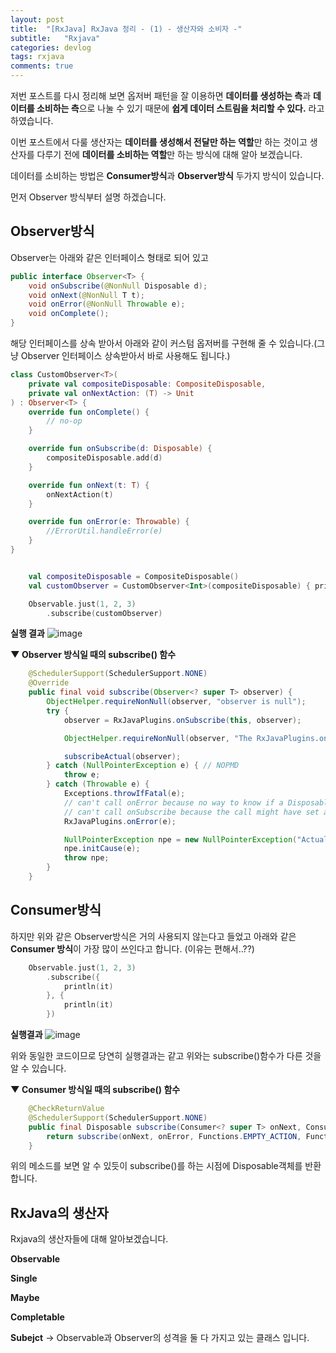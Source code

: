 ```yaml
---
layout: post
title:  "[RxJava] RxJava 정리 - (1) - 생산자와 소비자 -"
subtitle:   "Rxjava"
categories: devlog
tags: rxjava
comments: true
---
```


저번 포스트를 다시 정리해 보면 옵저버 패턴을 잘 이용하면 **데이터를 생성하는 측**과 **데이터를 소비하는 측**으로 나눌 수 있기 때문에 **쉽게 데이터 스트림을 처리할 수 있다.**
라고 하였습니다.

이번 포스트에서 다룰 생산자는 **데이터를 생성해서 전달만 하는 역할**만 하는 것이고
생산자를 다루기 전에 **데이터를 소비하는 역할**만 하는 방식에 대해 알아 보겠습니다.


데이터를 소비하는 방법은 **Consumer방식**과 **Observer방식** 두가지 방식이 있습니다.

먼저 Observer 방식부터 설명 하겠습니다.

## Observer방식

Observer는 아래와 같은 인터페이스 형태로 되어 있고

```java
public interface Observer<T> {
    void onSubscribe(@NonNull Disposable d);
    void onNext(@NonNull T t);
    void onError(@NonNull Throwable e);
    void onComplete();
}
```

해당 인터페이스를 상속 받아서 아래와 같이 커스텀 옵저버를 구현해 줄 수 있습니다.(그냥 Observer 인터페이스 상속받아서 바로 사용해도 됩니다.)

```kotlin
class CustomObserver<T>(
    private val compositeDisposable: CompositeDisposable,
    private val onNextAction: (T) -> Unit
) : Observer<T> {
    override fun onComplete() {
        // no-op
    }

    override fun onSubscribe(d: Disposable) {
        compositeDisposable.add(d)
    }

    override fun onNext(t: T) {
        onNextAction(t)
    }

    override fun onError(e: Throwable) {
        //ErrorUtil.handleError(e)
    }
}
```

```kotlin

    val compositeDisposable = CompositeDisposable()
    val customObserver = CustomObserver<Int>(compositeDisposable) { println(it)}

    Observable.just(1, 2, 3)
        .subscribe(customObserver)

```
**실행 결과**
![image](https://user-images.githubusercontent.com/43161981/81480332-0ff01a80-9264-11ea-8703-10fdf46021e5.png)



**▼ Observer 방식일 때의 subscribe() 함수**
```java
    @SchedulerSupport(SchedulerSupport.NONE)
    @Override
    public final void subscribe(Observer<? super T> observer) {
        ObjectHelper.requireNonNull(observer, "observer is null");
        try {
            observer = RxJavaPlugins.onSubscribe(this, observer);

            ObjectHelper.requireNonNull(observer, "The RxJavaPlugins.onSubscribe hook returned a null Observer. Please change the handler provided to RxJavaPlugins.setOnObservableSubscribe for invalid null returns. Further reading: https://github.com/ReactiveX/RxJava/wiki/Plugins");

            subscribeActual(observer);
        } catch (NullPointerException e) { // NOPMD
            throw e;
        } catch (Throwable e) {
            Exceptions.throwIfFatal(e);
            // can't call onError because no way to know if a Disposable has been set or not
            // can't call onSubscribe because the call might have set a Subscription already
            RxJavaPlugins.onError(e);

            NullPointerException npe = new NullPointerException("Actually not, but can't throw other exceptions due to RS");
            npe.initCause(e);
            throw npe;
        }
    }
```




## Consumer방식

하지만 위와 같은 Observer방식은 거의 사용되지 않는다고 들었고
아래와 같은 **Consumer 방식**이 가장 많이 쓰인다고 합니다. (이유는 편해서..??)


```kotlin
    Observable.just(1, 2, 3)
        .subscribe({
            println(it)
        }, {
            println(it)
        })
```

**실행결과**
![image](https://user-images.githubusercontent.com/43161981/81480332-0ff01a80-9264-11ea-8703-10fdf46021e5.png)

위와 동일한 코드이므로 당연히 실행결과는 같고 위와는 subscribe()함수가 다른 것을 알 수 있습니다.

**▼ Consumer 방식일 때의 subscribe() 함수**

```java
    @CheckReturnValue
    @SchedulerSupport(SchedulerSupport.NONE)
    public final Disposable subscribe(Consumer<? super T> onNext, Consumer<? super Throwable> onError) {
        return subscribe(onNext, onError, Functions.EMPTY_ACTION, Functions.emptyConsumer());
    }
```

위의 메소드를 보면 알 수 있듯이 subscribe()를 하는 시점에 Disposable객체를 반환합니다.








## RxJava의 생산자

Rxjava의 생산자들에 대해 알아보겠습니다.

**Observable**

**Single**

**Maybe**

**Completable**

**Subejct** -> Observable과 Observer의 성격을 둘 다 가지고 있는 클래스 입니다.


